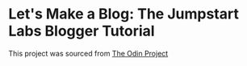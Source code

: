# Let's Make a Blog: The Jumpstart Labs Blogger Tutorial
This project was sourced from [The Odin Project](http://www.theodinproject.com/web-development-101/ruby-on-rails)

